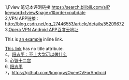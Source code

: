 1,Fview 笔记本评测链接 https://search.bilibili.com/all?keyword=fview&page=1&order=pubdate</br>
2,VPN APP链接：http://blog.csdn.net/qq_27446553/article/details/55209672</br>
3,[Opera VPN  Android APP百度云地址](http://pan.baidu.com/s/1eRJr4fo)</br>

This is [an example](http://example.com/ "Title") inline link.

[This link](http://example.net/) has no title attribute.<br>
4，[阳志平：不上大学可以做什么](http://www.yangzhiping.com/psy/open-classroom.html)<br>
5, [心智十二宫](http://www.yangzhiping.com/psy/mindbook.html)<br>
6, [阳志平](http://www.yangzhiping.com/)<br>
7，https://github.com/kongqw/OpenCVForAndroid
